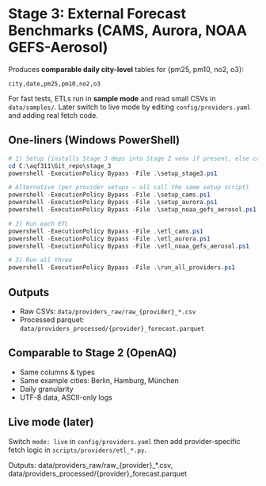 
# Stage 3: External Forecast Benchmarks (CAMS, Aurora, NOAA GEFS-Aerosol)

Produces **comparable daily city-level** tables for {pm25, pm10, no2, o3}:
```
city,date,pm25,pm10,no2,o3
```
For fast tests, ETLs run in **sample mode** and read small CSVs in `data/samples/`.
Later switch to live mode by editing `config/providers.yaml` and adding real fetch code.

## One-liners (Windows PowerShell)

```powershell
# 1) Setup (installs Stage 3 deps into Stage 2 venv if present, else creates .venv_stage3)
cd C:\aqf311\Git_repo\stage_3
powershell -ExecutionPolicy Bypass -File .\setup_stage3.ps1

# Alternative (per provider setups – all call the same setup script)
powershell -ExecutionPolicy Bypass -File .\setup_cams.ps1
powershell -ExecutionPolicy Bypass -File .\setup_aurora.ps1
powershell -ExecutionPolicy Bypass -File .\setup_noaa_gefs_aerosol.ps1

# 2) Run each ETL
powershell -ExecutionPolicy Bypass -File .\etl_cams.ps1
powershell -ExecutionPolicy Bypass -File .\etl_aurora.ps1
powershell -ExecutionPolicy Bypass -File .\etl_noaa_gefs_aerosol.ps1

# 3) Run all three
powershell -ExecutionPolicy Bypass -File .\run_all_providers.ps1
```

## Outputs
- Raw CSVs: `data/providers_raw/raw_{provider}_*.csv`
- Processed parquet: `data/providers_processed/{provider}_forecast.parquet`

## Comparable to Stage 2 (OpenAQ)
- Same columns & types
- Same example cities: Berlin, Hamburg, München
- Daily granularity
- UTF-8 data, ASCII-only logs

## Live mode (later)
Switch `mode: live` in `config/providers.yaml` then add provider-specific fetch logic in `scripts/providers/etl_*.py`.

Outputs: data/providers_raw/raw_{provider}_*.csv, data/providers_processed/{provider}_forecast.parquet
